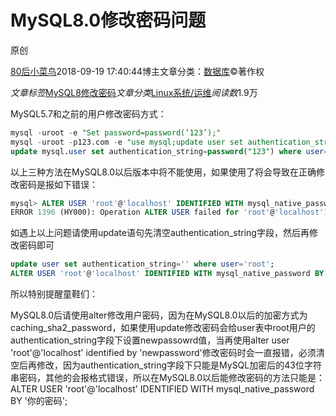 # MySQL8.0修改密码问题

 原创

[80后小菜鸟](https://blog.51cto.com/zhangxinqi)2018-09-19 17:40:44博主文章分类：[数据库](https://blog.51cto.com/zhangxinqi/category5)©著作权

*文章标签*[MySQL8](https://blog.51cto.com/topic/mysql8.html)[修改密码](https://blog.51cto.com/search/result?q=修改密码)*文章分类*[Linux](https://blog.51cto.com/nav/linux)[系统/运维](https://blog.51cto.com/nav/ops)*阅读数*1.9万

MySQL5.7和之前的用户修改密码方式：

```sql
mysql -uroot -e "Set password=password(‘123’);"
mysql -uroot -p123.com -e "use mysql;update user set authentication_string=password('456') where user='root';"
update mysql.user set authentication_string=password("123") where user='root';1.2.3.
```

以上三种方法在MySQL8.0以后版本中将不能使用，如果使用了将会导致在正确修改密码是报如下错误：

```sql
mysql> ALTER USER 'root'@'localhost' IDENTIFIED WITH mysql_native_password BY '123';
ERROR 1396 (HY000): Operation ALTER USER failed for 'root'@'localhost'1.2.
```

如遇上以上问题请使用update语句先清空authentication_string字段，然后再修改密码即可

```sql
update user set authentication_string='' where user='root';
ALTER USER 'root'@'localhost' IDENTIFIED WITH mysql_native_password BY '你的密码';1.2.
```

所以特别提醒童鞋们：

MySQL8.0后请使用alter修改用户密码，因为在MySQL8.0以后的加密方式为caching_sha2_password，如果使用update修改密码会给user表中root用户的authentication_string字段下设置newpassowrd值，当再使用alter user 'root'@'localhost' identified by 'newpassword'修改密码时会一直报错，必须清空后再修改，因为authentication_string字段下只能是MySQL加密后的43位字符串密码，其他的会报格式错误，所以在MySQL8.0以后能修改密码的方法只能是：ALTER USER 'root'@'localhost' IDENTIFIED WITH mysql_native_password BY '你的密码';